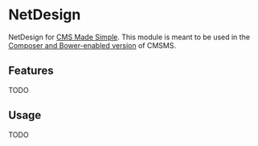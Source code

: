 # NetDesign

NetDesign for [CMS Made Simple](http://www.cmsmadesimple.org). This module is meant to be
used in the [Composer and Bower-enabled version](https://github.com/torfs-ict/cmsms) of CMSMS.

## Features

TODO

## Usage

TODO